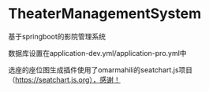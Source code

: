 # TheaterManagementSystem
基于springboot的影院管理系统

数据库设置在application-dev.yml/application-pro.yml中

选座的座位图生成插件使用了omarmahili的seatchart.js项目（https://seatchart.js.org），感谢！
